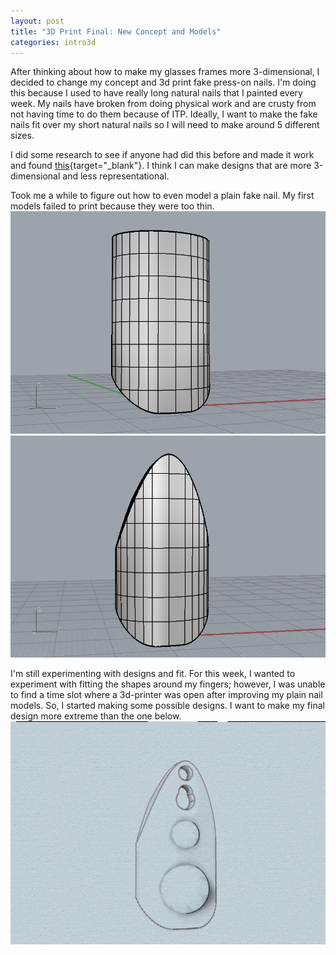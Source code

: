 ```yaml
---
layout: post
title: "3D Print Final: New Concept and Models"
categories: intro3d
---
```


After thinking about how to make my glasses frames more 3-dimensional, I decided to change my concept and 3d print fake press-on nails. I'm doing this because I used to have really long natural nails that I painted every week. My nails have broken from doing physical work and are crusty from not having time to do them because of ITP. Ideally, I want to make the fake nails fit over my short natural nails so I will need to make around 5 different sizes.

I did some research to see if anyone had did this before and made it work and found [this](https://www.shapeways.com/shops/thelasergirls){target="_blank"}. I think I can make designs that are more 3-dimensional and less representational.

Took me a while to figure out how to even model a plain fake nail. My first models failed to print because they were too thin.
![alt text](/images/intro3d/final/nail2_img.jpg)
![alt text](/images/intro3d/final/nail3_img.jpg)

I'm still experimenting with designs and fit. For this week, I wanted to experiment with fitting the shapes around my fingers; however, I was unable to find a time slot where a 3d-printer was open after improving my plain nail models. So, I started making some possible designs. I want to make my final design more extreme than the one below.
![alt text](/images/intro3d/final/nail3_holes_img.jpg)
